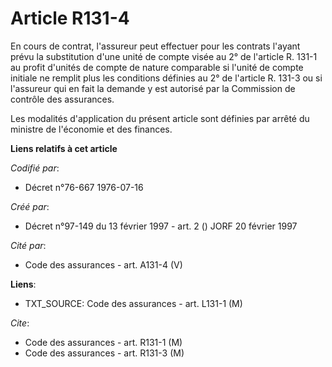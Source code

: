 # Article R131-4

En cours de contrat, l'assureur peut effectuer pour les contrats l'ayant prévu la substitution d'une unité de compte visée au
2° de l'article R. 131-1 au profit d'unités de compte de nature comparable si l'unité de compte initiale ne remplit plus les
conditions définies au 2° de l'article R. 131-3 ou si l'assureur qui en fait la demande y est autorisé par la Commission de
contrôle des assurances.

Les modalités d'application du présent article sont définies par arrêté du ministre de l'économie et des finances.

**Liens relatifs à cet article**

_Codifié par_:

  - Décret n°76-667 1976-07-16

_Créé par_:

  - Décret n°97-149 du 13 février 1997 - art. 2 () JORF 20 février 1997

_Cité par_:

  - Code des assurances - art. A131-4 (V)

**Liens**:

  - TXT_SOURCE: Code des assurances - art. L131-1 (M)

_Cite_:

  - Code des assurances - art. R131-1 (M)
  - Code des assurances - art. R131-3 (M)

